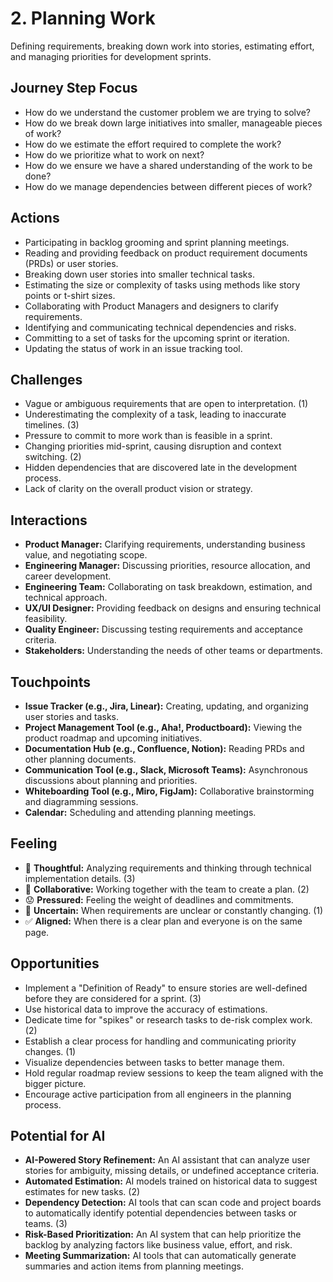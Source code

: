 # 2. Planning Work

Defining requirements, breaking down work into stories, estimating effort, and managing priorities for development sprints.

## Journey Step Focus

*   How do we understand the customer problem we are trying to solve?
*   How do we break down large initiatives into smaller, manageable pieces of work?
*   How do we estimate the effort required to complete the work?
*   How do we prioritize what to work on next?
*   How do we ensure we have a shared understanding of the work to be done?
*   How do we manage dependencies between different pieces of work?

## Actions

*   Participating in backlog grooming and sprint planning meetings.
*   Reading and providing feedback on product requirement documents (PRDs) or user stories.
*   Breaking down user stories into smaller technical tasks.
*   Estimating the size or complexity of tasks using methods like story points or t-shirt sizes.
*   Collaborating with Product Managers and designers to clarify requirements.
*   Identifying and communicating technical dependencies and risks.
*   Committing to a set of tasks for the upcoming sprint or iteration.
*   Updating the status of work in an issue tracking tool.

## Challenges

*   Vague or ambiguous requirements that are open to interpretation. (1)
*   Underestimating the complexity of a task, leading to inaccurate timelines. (3)
*   Pressure to commit to more work than is feasible in a sprint.
*   Changing priorities mid-sprint, causing disruption and context switching. (2)
*   Hidden dependencies that are discovered late in the development process.
*   Lack of clarity on the overall product vision or strategy.

## Interactions

*   **Product Manager:** Clarifying requirements, understanding business value, and negotiating scope.
*   **Engineering Manager:** Discussing priorities, resource allocation, and career development.
*   **Engineering Team:** Collaborating on task breakdown, estimation, and technical approach.
*   **UX/UI Designer:** Providing feedback on designs and ensuring technical feasibility.
*   **Quality Engineer:** Discussing testing requirements and acceptance criteria.
*   **Stakeholders:** Understanding the needs of other teams or departments.

## Touchpoints

*   **Issue Tracker (e.g., Jira, Linear):** Creating, updating, and organizing user stories and tasks.
*   **Project Management Tool (e.g., Aha!, Productboard):** Viewing the product roadmap and upcoming initiatives.
*   **Documentation Hub (e.g., Confluence, Notion):** Reading PRDs and other planning documents.
*   **Communication Tool (e.g., Slack, Microsoft Teams):** Asynchronous discussions about planning and priorities.
*   **Whiteboarding Tool (e.g., Miro, FigJam):** Collaborative brainstorming and diagramming sessions.
*   **Calendar:** Scheduling and attending planning meetings.

## Feeling

*   🤔 **Thoughtful:** Analyzing requirements and thinking through technical implementation details. (3)
*   🤝 **Collaborative:** Working together with the team to create a plan. (2)
*   😟 **Pressured:** Feeling the weight of deadlines and commitments.
*   🤷 **Uncertain:** When requirements are unclear or constantly changing. (1)
*   ✅ **Aligned:** When there is a clear plan and everyone is on the same page.

## Opportunities

*   Implement a "Definition of Ready" to ensure stories are well-defined before they are considered for a sprint. (3)
*   Use historical data to improve the accuracy of estimations.
*   Dedicate time for "spikes" or research tasks to de-risk complex work. (2)
*   Establish a clear process for handling and communicating priority changes. (1)
*   Visualize dependencies between tasks to better manage them.
*   Hold regular roadmap review sessions to keep the team aligned with the bigger picture.
*   Encourage active participation from all engineers in the planning process.

## Potential for AI

*   **AI-Powered Story Refinement:** An AI assistant that can analyze user stories for ambiguity, missing details, or undefined acceptance criteria.
*   **Automated Estimation:** AI models trained on historical data to suggest estimates for new tasks. (2)
*   **Dependency Detection:** AI tools that can scan code and project boards to automatically identify potential dependencies between tasks or teams. (3)
*   **Risk-Based Prioritization:** An AI system that can help prioritize the backlog by analyzing factors like business value, effort, and risk.
*   **Meeting Summarization:** AI tools that can automatically generate summaries and action items from planning meetings.
